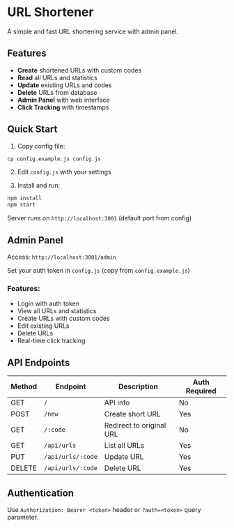 # URL Shortener

A simple and fast URL shortening service with admin panel.

## Features

- **Create** shortened URLs with custom codes
- **Read** all URLs and statistics  
- **Update** existing URLs and codes
- **Delete** URLs from database
- **Admin Panel** with web interface
- **Click Tracking** with timestamps

## Quick Start

1. Copy config file:
```bash
cp config.example.js config.js
```

2. Edit `config.js` with your settings

3. Install and run:
```bash
npm install
npm start
```

Server runs on `http://localhost:3001` (default port from config)

## Admin Panel

Access: `http://localhost:3001/admin`

Set your auth token in `config.js` (copy from `config.example.js`)

### Features:
- Login with auth token
- View all URLs and statistics
- Create URLs with custom codes
- Edit existing URLs
- Delete URLs
- Real-time click tracking

## API Endpoints

| Method | Endpoint | Description | Auth Required |
|--------|----------|-------------|---------------|
| GET | `/` | API info | No |
| POST | `/new` | Create short URL | Yes |
| GET | `/:code` | Redirect to original URL | No |
| GET | `/api/urls` | List all URLs | Yes |
| PUT | `/api/urls/:code` | Update URL | Yes |
| DELETE | `/api/urls/:code` | Delete URL | Yes |

## Authentication

Use `Authorization: Bearer <token>` header or `?auth=<token>` query parameter.
